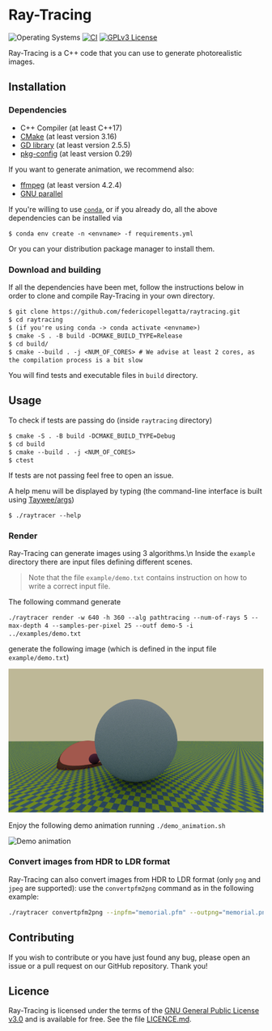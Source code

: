 
# Ray-Tracing
![Operating Systems](https://img.shields.io/badge/os-Linux-lightgrey)
[![CI](https://img.shields.io/github/workflow/status/federicopellegatta/raytracing/CMake)](https://github.com/federicopellegatta/raytracing/actions)
[![GPLv3 License](https://img.shields.io/badge/License-GPL%20v3-yellow.svg)](https://www.gnu.org/licenses/gpl-3.0.html)

Ray-Tracing is a C++ code that you can use to generate photorealistic images.

## Installation
### Dependencies
   - C++ Compiler (at least C++17)
   - [CMake](https://cmake.org/) (at least version 3.16)
   - [GD library](https://libgd.github.io/) (at least version 2.5.5)
   - [pkg-config](https://www.freedesktop.org/wiki/Software/pkg-config/) (at least version 0.29)

If you want to generate animation, we recommend also:
   - [ffmpeg](https://www.ffmpeg.org/) (at least version 4.2.4)
   - [GNU parallel](https://www.gnu.org/software/parallel/) 

If you're willing to use [`conda`](https://docs.conda.io/en/latest/), or if you already do, all the above dependencies can be installed via
```
$ conda env create -n <envname> -f requirements.yml
```
Or you can your distribution package manager to install them.
  
### Download and building
If all the dependencies have been met, follow the instructions below in order to clone and compile Ray-Tracing in your own directory.
```
$ git clone https://github.com/federicopellegatta/raytracing.git
$ cd raytracing 
$ (if you're using conda -> conda activate <envname>)
$ cmake -S . -B build -DCMAKE_BUILD_TYPE=Release 
$ cd build/
$ cmake --build . -j <NUM_OF_CORES> # We advise at least 2 cores, as the compilation process is a bit slow
```
You will find tests and executable files in `build` directory. 

## Usage
To check if tests are passing do (inside `raytracing` directory)
```
$ cmake -S . -B build -DCMAKE_BUILD_TYPE=Debug 
$ cd build
$ cmake --build . -j <NUM_OF_CORES>
$ ctest
```
If tests are not passing feel free to open an issue.

A help menu will be displayed by typing (the command-line interface is built using [Taywee/args](https://github.com/Taywee/args))
```
$ ./raytracer --help
```
### Render
Ray-Tracing can generate images using 3 algorithms.\n
Inside the `example` directory there are input files defining different scenes. 

>Note that the file `example/demo.txt` contains instruction on how to write a correct input file.

The following command generate 
```
./raytracer render -w 640 -h 360 --alg pathtracing --num-of-rays 5 --max-depth 4 --samples-per-pixel 25 --outf demo-5 -i ../examples/demo.txt
```
generate the following image (which is defined in the input file `example/demo.txt`)

![Demo image](./examples/demo-5.png)

Enjoy the following demo animation running `./demo_animation.sh`

![Demo animation](./examples/demo.gif)

### Convert images from HDR to LDR format
Ray-Tracing can also convert images from HDR to LDR format (only `png` and `jpeg` are supported):  use the `convertpfm2png` command as in the following example:
```sh
./raytracer convertpfm2png --inpfm="memorial.pfm" --outpng="memorial.png" -f 1.0 -g 1.0
```

## Contributing
If you wish to contribute or you have just found any bug, please open an issue or a pull request on our GitHub repository. Thank you!

## Licence
Ray-Tracing is licensed under the terms of the [GNU General Public License v3.0](https://www.gnu.org/licenses/gpl-3.0.html) and is available for free. See the file [LICENCE.md](https://github.com/federicopellegatta/raytracing/blob/master/LICENCE.md).
